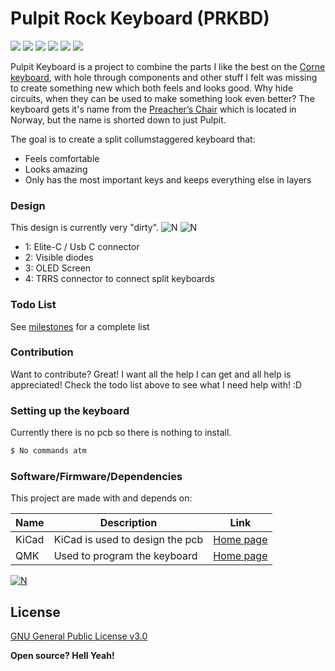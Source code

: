 # Pulpit Rock Keyboard (PRKBD)
[![](https://img.shields.io/github/last-commit/MrSnowMonster/PKBD.svg)](https://github.com/MrSnowMonster/PKBD/commits/master) [![](https://img.shields.io/github/issues-raw/MrSnowMonster/PKBD.svg)](https://github.com/MrSnowMonster/PKBD/issues) [![](https://img.shields.io/github/issues-pr/MrSnowMonster/PKBD.svg)](https://github.com/MrSnowMonster/PKBD/pulls) [![](https://img.shields.io/github/contributors/MrSnowMonster/PKBD.svg)](https://github.com/MrSnowMonster/PKBD/graphs/contributors) ![](https://img.shields.io/github/repo-size/MrSnowMonster/PKBD.svg) [![](https://img.shields.io/github/license/MrSnowMonster/PKBD.svg)](https://github.com/MrSnowMonster/PKBD/blob/master/LICENSE)

Pulpit Keyboard is a project to combine the parts I like the best on the [Corne keyboard](https://github.com/foostan/crkbd), with hole through components and other stuff I felt was missing to create something new which both feels and looks good. Why hide circuits, when they can be used to make something look even better? The keyboard gets it's name from the [Preacher’s Chair](https://en.wikipedia.org/wiki/Preikestolen) which is located in Norway, but the name is shorted down to just Pulpit.

The goal is to create a split collumstaggered keyboard that:
  - Feels comfortable
  - Looks amazing
  - Only has the most important keys and keeps everything else in layers

### Design
This design is currently very "dirty".
![N](https://raw.githubusercontent.com/MrSnowMonster/PKBD/master/hmmmdesign.png)
![N](https://raw.githubusercontent.com/MrSnowMonster/PKBD/master/hmmexplained.png)
- 1: Elite-C / Usb C connector
- 2: Visible diodes
- 3: OLED Screen
- 4: TRRS connector to connect split keyboards

### Todo List
See [milestones](https://github.com/MrSnowMonster/PRKBD/milestones) for a complete list

### Contribution
Want to contribute? Great! I want all the help I can get and all help is appreciated! Check the todo list above to see what I need help with! :D


### Setting up the keyboard

Currently there is no pcb so there is nothing to install.

```sh
$ No commands atm
```

### Software/Firmware/Dependencies
This project are made with and depends on:

| Name | Description | Link |
| ------ | ------ | ------ |
| KiCad | KiCad is used to design the pcb | [Home page](http://kicad-pcb.org/) |
| QMK | Used to program the keyboard | [Home page](https://docs.qmk.fm) |
    
[![N](https://raw.githubusercontent.com/MrSnowMonster/PRKBD/master/powered_by_qmk.png)](https://docs.qmk.fm)

License
----

[GNU General Public License v3.0](https://github.com/MrSnowMonster/PKBD/blob/master/LICENSE)


**Open source? Hell Yeah!**


